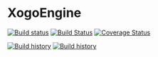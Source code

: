 # XogoEngine

[![Build status](https://ci.appveyor.com/api/projects/status/wd07djm34vuop1k8/branch/master?svg=true&passingText=windows%20-%20passing&failingText=windows%20-%20failing&pendingText=windows%20-%20pending)](https://ci.appveyor.com/project/RMCKirby/xogoengine/branch/master) [![Build Status](https://travis-ci.org/RMCKirby/XogoEngine.svg?branch=master)](https://travis-ci.org/RMCKirby/XogoEngine) [![Coverage Status](https://coveralls.io/repos/github/RMCKirby/XogoEngine/badge.svg?branch=master)](https://coveralls.io/github/RMCKirby/XogoEngine?branch=master)

[![Build history](http://buildstats.info/appveyor/chart/rmckirby/xogoengine?buildCount=20)](https://ci.appveyor.com/project/RMCKirby/xogoengine/history) [![Build history](http://buildstats.info/travisci/chart/RMCKirby/XogoEngine?buildCount=20)](https://travis-ci.org/RMCKirby/XogoEngine/builds)
